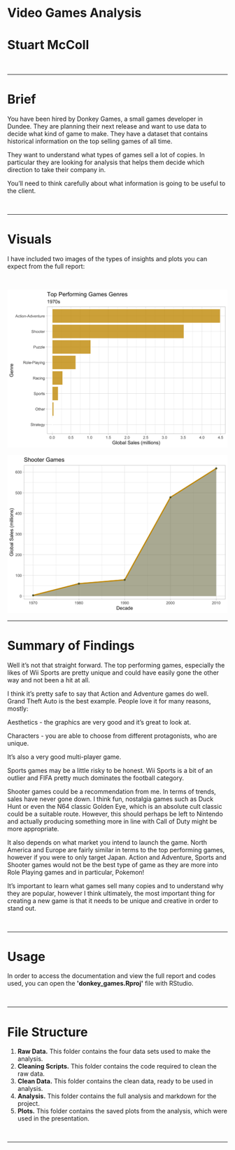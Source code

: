 # Video Games Analysis 
# Stuart McColl

<br>
<hr>

# Brief

You have been hired by Donkey Games, a small games developer in Dundee. They are planning their next release and want to use data to decide what kind of game to make. They have a dataset that contains historical information on the top selling games of all time.

They want to understand what types of games sell a lot of copies. In particular they are looking for analysis that helps them decide which direction to take their company in.

You’ll need to think carefully about what information is going to be useful to the client.

<br>
<hr>

# Visuals

I have included two images of the types of insights and plots you can expect from the full report:

<br>

![](plots/1970_plot.png)

![](plots/shooter_plot.png)

<hr>

# Summary of Findings

Well it’s not that straight forward. The top performing games, especially the likes of Wii Sports are pretty unique and could have easily gone the other way and not been a hit at all.

I think it’s pretty safe to say that Action and Adventure games do well. Grand Theft Auto is the best example. People love it for many reasons, mostly:

Aesthetics - the graphics are very good and it’s great to look at.

Characters - you are able to choose from different protagonists, who are unique.

It’s also a very good multi-player game.

Sports games may be a little risky to be honest. Wii Sports is a bit of an outlier and FIFA pretty much dominates the football category.

Shooter games could be a recommendation from me. In terms of trends, sales have never gone down. I think fun, nostalgia games such as Duck Hunt or even the N64 classic Golden Eye, which is an absolute cult classic could be a suitable route. However, this should perhaps be left to Nintendo and actually producing something more in line with Call of Duty might be more appropriate.

It also depends on what market you intend to launch the game. North America and Europe are fairly similar in terms to the top performing games, however if you were to only target Japan. Action and Adventure, Sports and Shooter games would not be the best type of game as they are more into Role Playing games and in particular, Pokemon!

It’s important to learn what games sell many copies and to understand why they are popular, however I think ultimately, the most important thing for creating a new game is that it needs to be unique and creative in order to stand out.

<br>
<hr>

# Usage

In order to access the documentation and view the full report and codes used, you can open the **'donkey_games.Rproj'** file with RStudio. 

<br>
<hr>

# File Structure

1. **Raw Data.** This folder contains the four data sets used to make the analysis.
2. **Cleaning Scripts.** This folder contains the code required to clean the raw data.
3. **Clean Data.** This folder contains the clean data, ready to be used in analysis.
4. **Analysis.** This folder contains the full analysis and markdown for the project.
5. **Plots.** This folder contains the saved plots from the analysis, which were used in the presentation.

<br>
<hr> 





